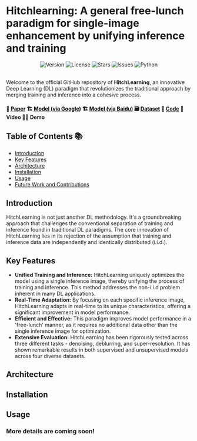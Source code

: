# Hitchlearning: A general free-lunch paradigm for single-image enhancement by unifying inference and training

<div align="center">
<img src="https://img.shields.io/badge/Version-1.0.0-blue.svg" alt="Version"> 
<img src="https://img.shields.io/badge/License MIT License-green.svg" alt="License">
<img src="https://img.shields.io/github/stars/LiuJiaxin-1/HitchLearning?style=social" alt="Stars">
<img src="https://img.shields.io/github/issues/LiuJiaxin-1/HitchLearning?color=red" alt="Issues">
<img src="https://img.shields.io/badge/python-3.8-purple.svg" alt="Python">
<!-- **Authors:** -->
<!-- **_¹  [Jiaxin Liu](https://Liujiaxin-1.github.io/)_** -->

<!-- **Affiliations:** -->

<!-- _¹ Tsinghua University_ -->

</div>

</br>

Welcome to the official GitHub repository of **HitchLearning**, an innovative Deep Learning (DL) paradigm that revolutionizes the traditional approach by merging training and inference into a cohesive process.

#### 📰 <a href="https://xxx" style="color: black; text-decoration: underline;text-decoration-style: dotted;">Paper</a>     :building_construction: <a href="https://xxx" style="color: black; text-decoration: underline;text-decoration-style: dotted;">Model (via Google)</a>    :building_construction: <a href="https://xxx" style="color: black; text-decoration: underline;text-decoration-style: dotted;">Model (via Baidu)</a>    :card_file_box: <a href="https://xxx" style="color: black; text-decoration: underline;text-decoration-style: dotted;">Dataset</a>    :bricks: [Code](#usage)    :monocle_face: Video    :technologist: Demo    



## Table of Contents 📚

- [Introduction](#introduction)
- [Key Features](#key-features)
- [Architecture](#architecture)
- [Installation](#installation)
- [Usage](#usage)
- [Future Work and Contributions](#future-work-and-contributions)

## Introduction 
<!-- 
<div align="center">
  <img src="./img/Fig.1.png" alt="Figure2" width="80%">
</div>
-->
HitchLearning is not just another DL methodology. It's a groundbreaking approach that challenges the conventional separation of training and inference found in traditional DL paradigms. The core innovation of HitchLearning lies in its rejection of the assumption that training and inference data are independently and identically distributed (i.i.d.).

## Key Features

- **Unified Training and Inference:** HitchLearning uniquely optimizes the model using a single inference image, thereby unifying the process of training and inference. This method addresses the non-i.i.d problem inherent in many DL applications.
- **Real-Time Adaptation:** By focusing on each specific inference image, HitchLearning adapts in real-time to its unique characteristics, offering a significant improvement in model performance.
- **Efficient and Effective:** This paradigm improves model performance in a 'free-lunch' manner, as it requires no additional data other than the single inference image for optimization.
- **Extensive Evaluation:** HitchLearning has been rigorously tested across three different tasks - denoising, deblurring, and super-resolution. It has shown remarkable results in both supervised and unsupervised models across four diverse datasets.

## Architecture
<!-- 
<div align="center">
  <img src="./img/Fig.2.png" alt="Figure Description or Alt Text" width="80%">
</div>
-->

## Installation

## Usage
### More details are coming soon!

<!-- ## Why HitchLearning?

- **Enhanced Performance:** Demonstrates superior performance over traditional DL paradigms, setting new benchmarks in various tasks.
- **Generality and Efficacy:** The improvements are consistent across different tasks, models, and datasets, highlighting the generality and efficacy of HitchLearning.
- **Innovative Approach:** Represents a significant leap in applying DL to imaging techniques, filling a crucial gap in current methodologies.

## Contributions

We welcome contributions from the community. If you have ideas, bug reports, or enhancements, please feel free to open an issue or submit a pull request.

## Acknowledgments

Our team extends heartfelt thanks to all contributors and researchers who have made this project possible. We're excited to see how HitchLearning will empower developers and researchers in the field of deep learning.

Stay tuned for updates, and happy coding!

---

For more information, please refer to our [Documentation](#documentation) or contact us directly.
-->
